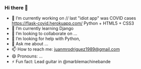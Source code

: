 ### Hi there 👋

- 🔭 I’m currently working on // last "idiot app" was COVID cases https://flask-covid.herokuapp.com/ Python + HTML5 + CSS3
- 🌱 I’m currently learning Django
- 👯 I’m looking to collaborate on ...
- 🤔 I’m looking for help with Python,
- 💬 Ask me about ...
- 📫 How to reach me: juanmrodriguez1989@gmail.com
- 😄 Pronouns: ...
- ⚡ Fun fact: Lead guitar in @marblemachinebande
